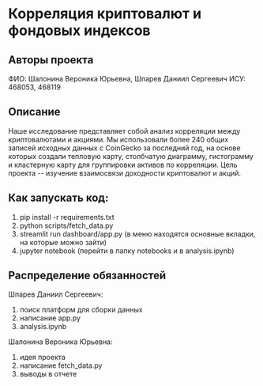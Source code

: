 # Корреляция криптовалют и фондовых индексов 

## Авторы проекта
ФИО: Шалонина Вероника Юрьевна, Шпарев Даниил Сергеевич
ИСУ: 468053, 468119

## Описание
Наше исследование представляет собой анализ корреляции между криптовалютами и акциями. Мы использовали более 240 общих записей исходных данных с CoinGecko за последний год, на основе которых создали тепловую карту, столбчатую диаграмму, гистограмму и кластерную карту для группировки активов по корреляции. Цель проекта -- изучение взаимосвязи доходности криптовалют и акций. 

## Как запускать код:
1. pip install -r requirements.txt
2. python scripts/fetch_data.py
3. streamlit run dashboard/app.py (в меню находятся основные вкладки, на которые можно зайти)
4. jupyter notebook (перейти в папку notebooks и в analysis.ipynb)


## Распределение обязанностей
Шпарев Даниил Сергеевич:
1) поиск платформ для сборки данных
2) написание app.py 
3) analysis.ipynb

Шалонина Вероника Юрьевна:
1) идея проекта
2) написание fetch_data.py
3) выводы в отчете

